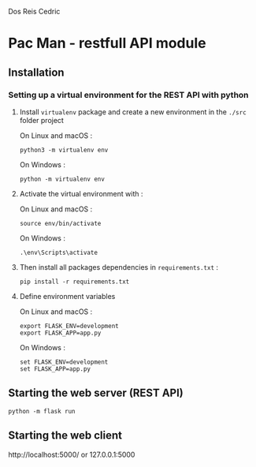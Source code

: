 Dos Reis Cedric

# Pac Man - restfull API module

## Installation

### Setting up a virtual environment for the REST API with python

1. Install `virtualenv` package and create a new environment in the `./src` folder project

  

	On Linux and macOS :

  


	```
	python3 -m virtualenv env
	```

  


	On Windows :

  


	```
	python -m virtualenv env
	```

  


2. Activate the virtual environment with :

  

	On Linux and macOS :

  


	```
	source env/bin/activate
	```
	
	On Windows :
	
	```
	.\env\Scripts\activate
	```

3. Then install all packages dependencies in `requirements.txt` :

  

	```
	pip install -r requirements.txt
	```

4. Define environment variables

  

	On Linux and macOS :
	
	```
	export FLASK_ENV=development
	export FLASK_APP=app.py
	```
	
	On Windows :
	
	```
	set FLASK_ENV=development
	set FLASK_APP=app.py
	```

## Starting the web server (REST API)

```
python -m flask run
```

## Starting the web client

http://localhost:5000/
or 
127.0.0.1:5000

  

